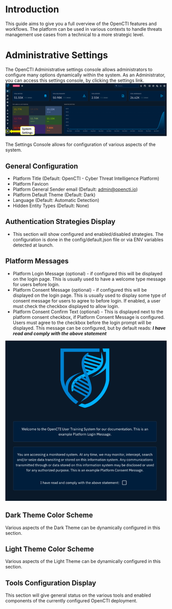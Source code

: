 # Introduction

This guide aims to give you a full overview of the OpenCTI features and workflows. The platform can be used in various contexts to handle threats management use cases from a technical to a more strategic level.

# Administrative Settings
The OpenCTI Administrative settings console allows administrators to configure many options dynamically within the system. As an Administrator, you can access this settings console, by clicking the settings link.
![Settings Link](./assets/system_settings.png?raw=true "System Settings")

The Settings Console allows for configuration of various aspects of the system.
## General Configuration
  - Platform Title (Default: OpenCTI - Cyber Threat Intelligence Platform)
  - Platform Favicon
  - Platform General Sender email (Default: admin@opencti.io) 
  - Platform Default Theme (Default: Dark)
  - Language (Default: Automatic Detection)
  - Hidden Entity Types (Default: None)

## Authentication Strategies Display
  - This section will show configured and enabled/disabled strategies. The configuration is done in the config/default.json file or via ENV variables detected at launch.

## Platform Messages
  - Platform Login Message (optional) - if configured this will be displayed on the login page. This is usually used to have a welcome type message for users before login.
  - Platform Consent Message (optional) - if configured this will be displayed on the login page. This is usually used to display some type of consent message for users to agree to before login. If enabled, a user must check the checkbox displayed to allow login.
  - Platform Consent Confirm Text (optional) - This is displayed next to the platform consent checkbox, if Platform Consent Message is configured. Users must agree to the checkbox before the login prompt will be displayed. This message can be configured, but by default reads: ***I have read and comply with the above statement***

![Platform Messages](./assets/platform_message_examples.png?raw=true "Platform Messages")

## Dark Theme Color Scheme
Various aspects of the Dark Theme can be dynamically configured in this section.

## Light Theme Color Scheme
Various aspects of the Light Theme can be dynamically configured in this section.
## Tools Configuration Display
This section will give general status on the various tools and enabled components of the currently configured OpenCTI deployment.
